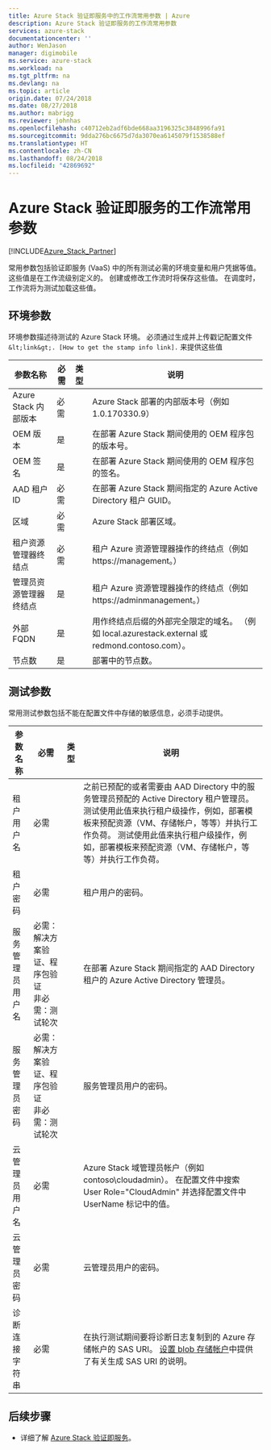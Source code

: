 ```yaml
---
title: Azure Stack 验证即服务中的工作流常用参数 | Azure
description: Azure Stack 验证即服务的工作流常用参数
services: azure-stack
documentationcenter: ''
author: WenJason
manager: digimobile
ms.service: azure-stack
ms.workload: na
ms.tgt_pltfrm: na
ms.devlang: na
ms.topic: article
origin.date: 07/24/2018
ms.date: 08/27/2018
ms.author: mabrigg
ms.reviewer: johnhas
ms.openlocfilehash: c40712eb2adf6bde668aa3196325c3848996fa91
ms.sourcegitcommit: 9dda276bc6675d7da3070ea6145079f1538588ef
ms.translationtype: HT
ms.contentlocale: zh-CN
ms.lasthandoff: 08/24/2018
ms.locfileid: "42869692"
---
```

# <a name="workflow-common-parameters-for-azure-stack-validation-as-a-service"></a>Azure Stack 验证即服务的工作流常用参数

[!INCLUDE[Azure_Stack_Partner](./includes/azure-stack-partner-appliesto.md)]

常用参数包括验证即服务 (VaaS) 中的所有测试必需的环境变量和用户凭据等值。 这些值是在工作流级别定义的。 创建或修改工作流时将保存这些值。 在调度时，工作流将为测试加载这些值。 

## <a name="environment-parameters"></a>环境参数

环境参数描述待测试的 Azure Stack 环境。 必须通过生成并上传戳记配置文件 `&lt;link&gt;. [How to get the stamp info link].` 来提供这些值

| 参数名称 | 必需 | 类型 | 说明 |
|----------------------------------|----------|------|---------------------------------------------------------------------------------------------------------------------------------|
| Azure Stack 内部版本 | 必需 |  | Azure Stack 部署的内部版本号（例如 1.0.170330.9） |
| OEM 版本 | 是 |  | 在部署 Azure Stack 期间使用的 OEM 程序包的版本号。 |
| OEM 签名 | 是 |  | 在部署 Azure Stack 期间使用的 OEM 程序包的签名。 |
| AAD 租户 ID | 必需 |  | 在部署 Azure Stack 期间指定的 Azure Active Directory 租户 GUID。|
| 区域 | 必需 |  | Azure Stack 部署区域。 |
| 租户资源管理器终结点 | 必需 |  | 租户 Azure 资源管理器操作的终结点（例如 https://management。<ExternalFqdn>） |
| 管理员资源管理器终结点 | 是 |  | 租户 Azure 资源管理器操作的终结点（例如 https://adminmanagement。<ExternalFqdn>） |
| 外部 FQDN | 是 |  | 用作终结点后缀的外部完全限定的域名。 （例如 local.azurestack.external 或 redmond.contoso.com）。 |
| 节点数 | 是 |  | 部署中的节点数。 |

## <a name="test-parameters"></a>测试参数

常用测试参数包括不能在配置文件中存储的敏感信息，必须手动提供。

| 参数名称 | 必需 | 类型 | 说明 |
|--------------------------------|------------------------------------------------------------------------------|------|-----------------------------------------------------------------------------------------------------------------------------------------------------------------------------------------------------------------------------------------------------------------------------------------------------------------------------------------------------------------------------------------------------------------------------------------------------------------------------------------------------------------------------------------------------------|
| 租户用户名 | 必需 |  | 之前已预配的或者需要由 AAD Directory 中的服务管理员预配的 Active Directory 租户管理员。 测试使用此值来执行租户级操作，例如，部署模板来预配资源（VM、存储帐户，等等）并执行工作负荷。 测试使用此值来执行租户级操作，例如，部署模板来预配资源（VM、存储帐户，等等）并执行工作负荷。 |
| 租户密码 | 必需 |  | 租户用户的密码。 |
| 服务管理员用户名 | 必需：解决方案验证、程序包验证<br>非必需：测试轮次 |  | 在部署 Azure Stack 期间指定的 AAD Directory 租户的 Azure Active Directory 管理员。 |
| 服务管理员密码 | 必需：解决方案验证、程序包验证<br>非必需：测试轮次 |  | 服务管理员用户的密码。 |
| 云管理员用户名 | 必需 |  | Azure Stack 域管理员帐户（例如 contoso\cloudadmin）。 在配置文件中搜索 User Role="CloudAdmin" 并选择配置文件中 UserName 标记中的值。 |
| 云管理员密码 | 必需 |  | 云管理员用户的密码。 |
| 诊断连接字符串 | 必需 |  | 在执行测试期间要将诊断日志复制到的 Azure 存储帐户的 SAS URI。 [设置 blob 存储帐户](azure-stack-vaas-set-up-account.md)中提供了有关生成 SAS URI 的说明。 |


## <a name="next-steps"></a>后续步骤

- 详细了解 [Azure Stack 验证即服务](/azure/azure-stack/partner)。
